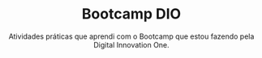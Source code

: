 <h1 align="center">Bootcamp DIO</h1>
<p align="center">Atividades práticas que aprendi com o Bootcamp que estou fazendo pela Digital Innovation One.</p>
